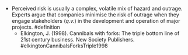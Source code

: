 - Perceived risk is usually a complex, volatile mix of hazard and outrage. Experts argue that companies minimise the risk of outrage when they engage stakeholders (_q.v._) in the development and operation of major projects. #definition
	- Elkington, J. (1998). Cannibals with forks: The triple bottom line of 21st century business. New Society Publishers. #elkingtonCannibalsForksTriple1998